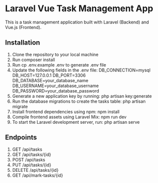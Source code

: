 # Laravel Vue Task Management App

This is a task management application built with Laravel (Backend) and Vue.js (Frontend).

## Installation

1. Clone the repository to your local machine
2. Run composer install
3. Run cp .env.example .env to generate .env file
4. Update the following fields in the .env file:
   DB_CONNECTION=mysql
   DB_HOST=127.0.0.1
   DB_PORT=3306
   DB_DATABASE=your_database_name
   DB_USERNAME=your_database_username
   DB_PASSWORD=your_database_password
5. Generate a new application key by running: php artisan key:generate
6. Run the database migrations to create the tasks table: php artisan migrate
7. Install frontend dependencies using npm: npm install
8. Compile frontend assets using Laravel Mix: npm run dev
9. To start the Laravel development server, run: php artisan serve

## Endpoints

1. GET /api/tasks
2. GET /api/tasks/{id}
3. POST /api/tasks
4. PUT /api/tasks/{id}
5. DELETE /api/tasks/{id}
6. GET /api/mark-tasks/{id}







